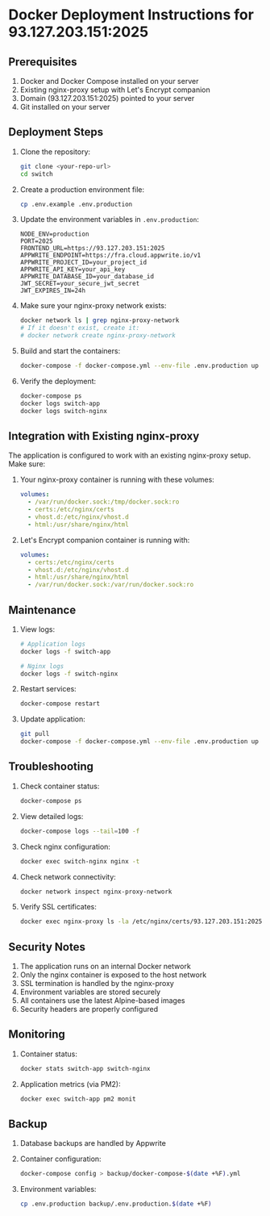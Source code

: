 # Docker Deployment Instructions for 93.127.203.151:2025

## Prerequisites

1. Docker and Docker Compose installed on your server
2. Existing nginx-proxy setup with Let's Encrypt companion
3. Domain (93.127.203.151:2025) pointed to your server
4. Git installed on your server

## Deployment Steps

1. Clone the repository:
   ```bash
   git clone <your-repo-url>
   cd switch
   ```

2. Create a production environment file:
   ```bash
   cp .env.example .env.production
   ```

3. Update the environment variables in `.env.production`:
   ```env
   NODE_ENV=production
   PORT=2025
   FRONTEND_URL=https://93.127.203.151:2025
   APPWRITE_ENDPOINT=https://fra.cloud.appwrite.io/v1
   APPWRITE_PROJECT_ID=your_project_id
   APPWRITE_API_KEY=your_api_key
   APPWRITE_DATABASE_ID=your_database_id
   JWT_SECRET=your_secure_jwt_secret
   JWT_EXPIRES_IN=24h
   ```

4. Make sure your nginx-proxy network exists:
   ```bash
   docker network ls | grep nginx-proxy-network
   # If it doesn't exist, create it:
   # docker network create nginx-proxy-network
   ```

5. Build and start the containers:
   ```bash
   docker-compose -f docker-compose.yml --env-file .env.production up -d --build
   ```

6. Verify the deployment:
   ```bash
   docker-compose ps
   docker logs switch-app
   docker logs switch-nginx
   ```

## Integration with Existing nginx-proxy

The application is configured to work with an existing nginx-proxy setup. Make sure:

1. Your nginx-proxy container is running with these volumes:
   ```yaml
   volumes:
     - /var/run/docker.sock:/tmp/docker.sock:ro
     - certs:/etc/nginx/certs
     - vhost.d:/etc/nginx/vhost.d
     - html:/usr/share/nginx/html
   ```

2. Let's Encrypt companion container is running with:
   ```yaml
   volumes:
     - certs:/etc/nginx/certs
     - vhost.d:/etc/nginx/vhost.d
     - html:/usr/share/nginx/html
     - /var/run/docker.sock:/var/run/docker.sock:ro
   ```

## Maintenance

1. View logs:
   ```bash
   # Application logs
   docker logs -f switch-app

   # Nginx logs
   docker logs -f switch-nginx
   ```

2. Restart services:
   ```bash
   docker-compose restart
   ```

3. Update application:
   ```bash
   git pull
   docker-compose -f docker-compose.yml --env-file .env.production up -d --build
   ```

## Troubleshooting

1. Check container status:
   ```bash
   docker-compose ps
   ```

2. View detailed logs:
   ```bash
   docker-compose logs --tail=100 -f
   ```

3. Check nginx configuration:
   ```bash
   docker exec switch-nginx nginx -t
   ```

4. Check network connectivity:
   ```bash
   docker network inspect nginx-proxy-network
   ```

5. Verify SSL certificates:
   ```bash
   docker exec nginx-proxy ls -la /etc/nginx/certs/93.127.203.151:2025*
   ```

## Security Notes

1. The application runs on an internal Docker network
2. Only the nginx container is exposed to the host network
3. SSL termination is handled by the nginx-proxy
4. Environment variables are stored securely
5. All containers use the latest Alpine-based images
6. Security headers are properly configured

## Monitoring

1. Container status:
   ```bash
   docker stats switch-app switch-nginx
   ```

2. Application metrics (via PM2):
   ```bash
   docker exec switch-app pm2 monit
   ```

## Backup

1. Database backups are handled by Appwrite
2. Container configuration:
   ```bash
   docker-compose config > backup/docker-compose-$(date +%F).yml
   ```

3. Environment variables:
   ```bash
   cp .env.production backup/.env.production.$(date +%F)
   ```

